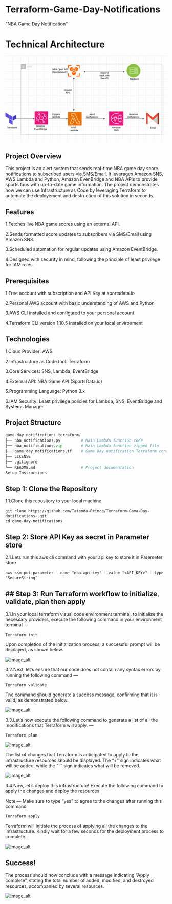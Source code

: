 # Terraform-Game-Day-Notifications

"NBA Game Day Notification"

# Technical Architecture

![image_alt](https://github.com/Tatenda-Prince/Terraform-Gama-Day-Notifications-/blob/c2a302281b7d6de8936b89d3397833d9db20c4ca/img/Screenshot%202025-02-10%20200330.png)

## Project Overview

This project is an alert system that sends real-time NBA game day score notifications to subscribed users via SMS/Email. It leverages Amazon SNS, AWS Lambda and Python, Amazon EvenBridge and NBA APIs to provide sports fans with up-to-date game information. The project demonstrates how we can use Infrastructure as Code by leveraging Terraform to automate the deployement and destruction of this solution in seconds.

## Features

1.Fetches live NBA game scores using an external API.

2.Sends formatted score updates to subscribers via SMS/Email using Amazon SNS.

3.Scheduled automation for regular updates using Amazon EventBridge.

4.Designed with security in mind, following the principle of least privilege for IAM roles.

## Prerequisites

1.Free account with subscription and API Key at sportsdata.io

2.Personal AWS account with basic understanding of AWS and Python

3.AWS CLI installed and configured to your personal account

4.Terraform CLI version 1.10.5 installed on your local environment

## Technologies

1.Cloud Provider: AWS

2.Infrastructure as Code tool: Terraform

3.Core Services: SNS, Lambda, EventBridge

4.External API: NBA Game API (SportsData.io)

5.Programming Language: Python 3.x

6.IAM Security:
Least privilege policies for Lambda, SNS, EventBridge and Systems Manager

## Project Structure

```python
game-day-notifications_terraform/
├── nba_notifications.py         # Main Lambda function code
├── nba_notifications.zip        # Main Lambda function zipped file
├── game_day_notifications.tf    # Game Day notification Terraform config file
├── LICENSE                     
├── .gitignore
└── README.md                    # Project documentation
Setup Instructions

```

## Step 1: Clone the Repository

1.1.Clone this repository to your local machine

```language
git clone https://github.com/Tatenda-Prince/Terraform-Gama-Day-Notifications-.git
cd game-day-notifications

```

## Step 2: Store API Key as secret in Parameter store

2.1.Lets run this aws cli command with your api key to store it in Paremeter store 

```language
aws ssm put-parameter --name "nba-api-key" --value "<API_KEY>" --type "SecureString"
```

## ## Step 3: Run Terraform workflow to initialize, validate, plan then apply

3.1.In your local terraform visual code environment terminal, to initialize the necessary providers, execute the following command in your environment terminal —

```language
Terraform init 
```

Upon completion of the initialization process, a successful prompt will be displayed, as shown below.

![image_alt]()


3.2.Next, let’s ensure that our code does not contain any syntax errors by running the following command —

```language
Terraform validate
```

The command should generate a success message, confirming that it is valid, as demonstrated below.

![image_alt]()


3.3.Let’s now execute the following command to generate a list of all the modifications that Terraform will apply. —

```language
Terraform plan
```

![image_alt]()

The list of changes that Terraform is anticipated to apply to the infrastructure resources should be displayed. The “+” sign indicates what will be added, while the “-” sign indicates what will be removed.


![image_alt]()


3.4.Now, let’s deploy this infrastructure! Execute the following command to apply the changes and deploy the resources.

Note — Make sure to type “yes” to agree to the changes after running this command

```language
Terraform apply
```

Terraform will initiate the process of applying all the changes to the infrastructure. Kindly wait for a few seconds for the deployment process to complete.

![image_alt]()


## Success!

The process should now conclude with a message indicating “Apply complete”, stating the total number of added, modified, and destroyed resources, accompanied by several resources.


![image_alt]()













